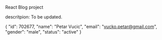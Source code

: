 React Blog project

descritpion: To be updated.

{
"id": 702677,
"name": "Petar Vucic",
"email": "vucko.petar@gmail.com",
"gender": "male",
"status": "active"
}
